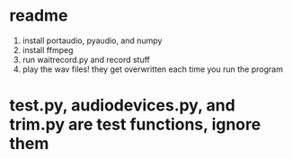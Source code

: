 # readme

1. install portaudio, pyaudio, and numpy
2. install ffmpeg
3. run waitrecord.py and record stuff
4. play the wav files! they get overwritten each time you run the program

# test.py, audiodevices.py, and trim.py are test functions, ignore them